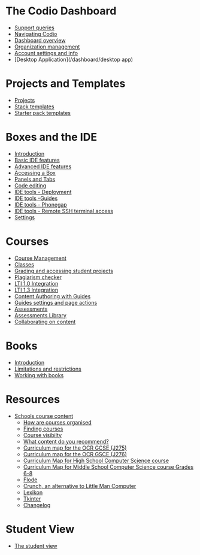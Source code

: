 
# The Codio Dashboard

*   [Support queries](/dashboard/support)
*   [Navigating Codio](/dashboard/navigation)
*   [Dashboard overview](/dashboard/oerview)
*   [Organization management](/dashboard/organisations/)
*   [Account settings and info](/dashboard/account)
*   [Desktop Application](/dashboard/desktop app)

# Projects and Templates

*   [](#section-projects)[Projects](/project/projects)
*   [](#how_use_stacks)[Stack templates](/project/stacks)
*   [](#how_use_packs)[Starter pack templates](/project/packs)

# Boxes and the IDE

*   [Introduction](/ide/introduction)
*   [](#int_dev_env)[Basic IDE features](/ide/navigation/)
*   [](#adv_ide_feat)[Advanced IDE features](/ide/features/)
*   [](#boxes)[Accessing a Box](/ide/boxes)
*   [](#panels_tabs)[Panels and Tabs](/ide/panels)
*   [](#code_edit)[Code editing](/ide/editing)
*   [](#ide_tools)[IDE tools - Deployment](/ide/tools/deployment)
*   [IDE tools -Guides](/ide/tools/guides/)
*   [](#phonegap)[IDE tools - Phonegap](/ide/tools/phonegap)
*   [](#ssh)[IDE tools - Remote SSH terminal access](/ide/tools/ssh)
*   [](#ide-settings)[Settings](/ide/settings)

# Courses

*   [Course Management](/courses/coursemanagement)
*   [Classes](/courses/classes/)
*   [](#stud_progress)[Grading and accessing student projects](/courses/grading)
*   [](#plag)[Plagiarism checker](/courses/plagiarism)
*   [](#lti1_0)[LTI 1.0 Integration](/courses/lti1_0)
*   [](#lti1_3)[LTI 1.3 Integration](/courses/lti1_3)
*   [Content Authoring with Guides](/courses/authoring)
*   [](#page-action-section)[Guides settings and page actions](/courses/settings-actions)
*   [](#autoassessments)[Assessments](/courses/assessments)
*   [](#assessments-library)[Assessments Library](/courses/assessments-library)
*   [Collaborating on content](/courses/collaboration)

# Books

*   [Introduction](/books/introduction)
*   [Limitations and restrictions](/books/limitations)
*   [](#books-working)[Working with books](/books/manage)



# Resources

*   [](#school-course-list)[Schools course content](/resources/schoolscontent)
    *   [How are courses organised](/resources/schoolscontent/organization)
    *   [Finding courses](/resources/schoolscontent/coursefind)
    *   [Course visibilty](/resources/schoolscontent/courseview)
    *   [What content do you recommend?](/resources/schoolscontent/recommended)
    *   [Curriculum map for the OCR GCSE (J275)](/resources/schoolscontent/currmap2012)
    *   [Curriculum map for the OCR GSCE (J276)](/resources/schoolscontent/currmap2016)
    *   [Curriculum Map for High School Computer Science course](/resources/schoolscontent/currmapcstahigh/)
    *   [Curriculum Map for Middle School Computer Science course Grades 6-8](/resources/schoolscontent/currmapcstamiddle/)
    *   [Flode](/resources/schoolscontent/flode)
    *   [Crunch, an alternative to Little Man Computer](/resources/schoolscontent/crunch)
    *   [Lexikon](/resources/schoolscontent/lexikon)
    *   [Tkinter](/resources/schoolscontent/tkinter)
    *   [Changelog](/resources/changelog)

# Student View
*   [The student view](/studentview)